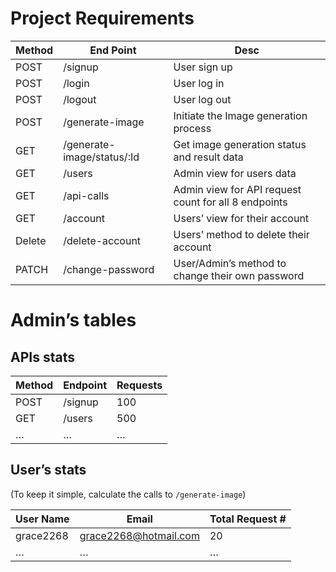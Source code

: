 # Project Requirements

| Method | End Point | Desc |
| --- | --- | --- |
| POST | /signup | User sign up |
| POST | /login | User log in |
| POST | /logout | User log out |
| POST | /generate-image | Initiate the Image generation process |
| GET | /generate-image/status/:Id | Get image generation status and result data |
| GET | /users | Admin view for users data |
| GET | /api-calls | Admin view for API request count for all 8 endpoints |
| GET | /account | Users’ view for their account |
| Delete | /delete-account | Users’ method to delete their account |
| PATCH | /change-password | User/Admin’s method to change their own password |

# Admin’s tables

## APIs stats

| Method | Endpoint | Requests |
| --- | --- | --- |
| POST | /signup | 100 |
| GET | /users | 500 |
| … | … | … |

## User’s stats

(To keep it simple, calculate the calls to `/generate-image`)

| User Name | Email | Total Request # |
| --- | --- | --- |
| grace2268 | grace2268@hotmail.com | 20 |
| … | … | … |